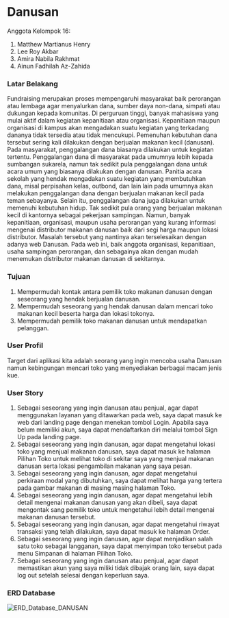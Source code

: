 <p align="left"><a href="Danusan" width="400"></a></p>

</p>

# Danusan

Anggota Kelompok 16:
1. Matthew Martianus Henry
2. Lee Roy Akbar
3. Amira Nabila Rakhmat
4. Ainun Fadhilah Az-Zahida

### Latar Belakang

   Fundraising merupakan proses mempengaruhi masyarakat baik perorangan atau lembaga agar menyalurkan dana, sumber daya non-dana, simpati atau dukungan kepada komunitas. Di perguruan tinggi, banyak mahasiswa yang mulai aktif dalam kegiatan kepanitiaan atau organisasi. Kepanitiaan maupun organisasi di kampus akan mengadakan suatu kegiatan yang terkadang dananya tidak tersedia atau tidak mencukupi. Pemenuhan kebutuhan dana tersebut sering kali dilakukan dengan berjualan makanan kecil (danusan).    
    Pada masyarakat, penggalangan dana biasanya dilakukan untuk kegiatan tertentu. Penggalangan dana di masyarakat pada umumnya lebih kepada sumbangan sukarela, namun tak sedikit pula penggalangan dana untuk acara umum yang biasanya dilakukan dengan danusan. Panitia acara sekolah yang hendak mengadakan suatu kegiatan yang membutuhkan dana, misal perpisahan kelas, outbond, dan lain lain pada umumnya akan melakukan penggalangan dana dengan berjualan makanan kecil pada teman sebayanya. Selain itu, penggalangan dana juga dilakukan untuk memenuhi kebutuhan hidup. Tak sedikit pula orang yang berjualan makanan kecil di kantornya sebagai pekerjaan sampingan.
    Namun, banyak kepanitiaan, organisasi, maupun usaha perorangan yang kurang informasi mengenai distributor makanan danusan baik dari segi harga maupun lokasi distributor. Masalah tersebut yang nantinya akan terselesaikan dengan adanya web Danusan. Pada web ini, baik anggota organisasi, kepanitiaan, usaha sampingan perorangan, dan sebagainya akan dengan mudah menemukan distributor makanan danusan di sekitarnya. 

### Tujuan

1. Mempermudah kontak antara pemilik toko makanan danusan dengan seseorang yang hendak berjualan danusan.
2. Mempermudah seseorang yang hendak danusan dalam mencari toko makanan kecil beserta harga dan lokasi tokonya.
3. Mempermudah pemilik toko makanan danusan untuk mendapatkan pelanggan.

### User Profil
Target dari aplikasi kita adalah seorang yang ingin mencoba usaha Danusan namun kebingungan mencari toko yang menyediakan berbagai macam jenis kue. 

### User Story
1. Sebagai seseorang yang ingin danusan atau penjual, agar dapat menggunakan layanan yang ditawarkan pada web, saya dapat masuk ke web dari landing page dengan menekan tombol Login. Apabila saya belum memiliki akun, saya dapat mendaftarkan diri melalui tombol Sign Up pada landing page. 
2. Sebagai seseorang yang ingin danusan, agar dapat mengetahui lokasi toko yang menjual makanan danusan, saya dapat masuk ke halaman Pilihan Toko untuk melihat toko di sekitar saya yang menjual makanan danusan serta lokasi pengambilan makanan yang saya pesan.
3. Sebagai seseorang yang ingin danusan, agar dapat mengetahui perkiraan modal yang dibutuhkan, saya dapat melihat harga yang tertera pada gambar makanan di masing masing halaman Toko. 
4. Sebagai seseorang yang ingin danusan, agar dapat mengetahui lebih detail mengenai makanan danusan yang akan dibeli, saya dapat mengontak sang pemilik toko untuk mengetahui lebih detail mengenai makanan danusan tersebut.
5. Sebagai seseorang yang ingin danusan, agar dapat mengetahui riwayat transaksi yang telah dilakukan, saya dapat masuk ke halaman Order. 
6. Sebagai seseorang yang ingin danusan, agar dapat menjadikan salah satu toko sebagai langganan, saya dapat menyimpan toko tersebut pada menu Simpanan di halaman Pilihan Toko. 
7. Sebagai seseorang yang ingin danusan atau penjual, agar dapat memastikan akun yang saya miliki tidak dibajak orang lain, saya dapat log out setelah selesai dengan keperluan saya. 

### ERD Database
![ERD_Database_DANUSAN](https://user-images.githubusercontent.com/79049671/120741475-51aecb80-c51f-11eb-8fa8-6efde191206b.png)



